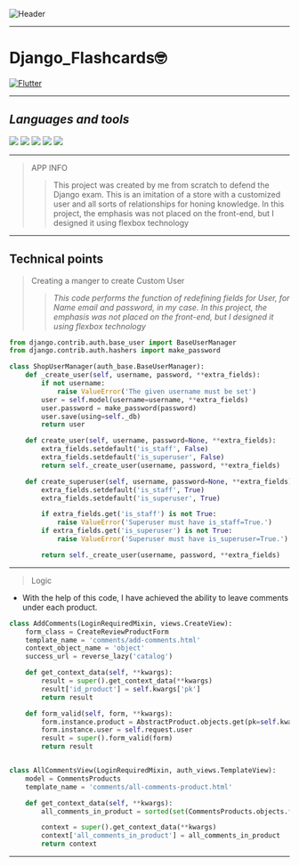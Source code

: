 ![Header](https://thumbs.gfycat.com/AdmirableEvergreenDoe-size_restricted.gif)
___
# Django_Flashcards:nerd_face:
[![Flutter](https://img.shields.io/badge/-Link_to_this_app_on_heroku-000000?style=for-the-badge&)](https://webgame198890201.herokuapp.com/)
___
## *Languages and tools*

![](https://img.shields.io/static/v1?label=&message=PYTHON&color=black&style=for-the-badge&logo=python&logoColor=yellow)
![](https://img.shields.io/static/v1?label=&message=DJANGO&color=black&style=for-the-badge&logo=Django&logoColor=green)
![](https://img.shields.io/static/v1?label=&message=PosgreSQL&color=black&style=for-the-badge&logo=Postgresql&logoColor=3399ff)
![](https://img.shields.io/static/v1?label=&message=SQLITE&color=black&style=for-the-badge&logo=SQLITE&logoColor=red)
![](https://img.shields.io/static/v1?label=&message=Docker&color=black&style=for-the-badge&logo=Docker)
___
>APP INFO
>>This project was created by me from scratch to defend the Django exam. This is an imitation of a store with a customized user and all sorts of relationships for honing knowledge. In this project, the emphasis was not placed on the front-end, but I designed it using flexbox technology
___
## Technical points
>Creating a manger to create Custom User
>>*This code performs the function of redefining fields for User, for Name email and password, in my case. In this project, the emphasis was not placed on the front-end, but I designed it using flexbox technology*
```python
from django.contrib.auth.base_user import BaseUserManager 
from django.contrib.auth.hashers import make_password

class ShopUserManager(auth_base.BaseUserManager):
    def _create_user(self, username, password, **extra_fields):
        if not username:
            raise ValueError('The given username must be set')
        user = self.model(username=username, **extra_fields)
        user.password = make_password(password)
        user.save(using=self._db)
        return user

    def create_user(self, username, password=None, **extra_fields):
        extra_fields.setdefault('is_staff', False)
        extra_fields.setdefault('is_superuser', False)
        return self._create_user(username, password, **extra_fields)

    def create_superuser(self, username, password=None, **extra_fields):
        extra_fields.setdefault('is_staff', True)
        extra_fields.setdefault('is_superuser', True)

        if extra_fields.get('is_staff') is not True:
            raise ValueError('Superuser must have is_staff=True.')
        if extra_fields.get('is_superuser') is not True:
            raise ValueError('Superuser must have is_superuser=True.')

        return self._create_user(username, password, **extra_fields)
```
___
>Logic
* With the help of this code, I have achieved the ability to leave comments under each product.
```python
class AddComments(LoginRequiredMixin, views.CreateView):
    form_class = CreateReviewProductForm
    template_name = 'comments/add-comments.html'
    context_object_name = 'object'
    success_url = reverse_lazy('catalog')

    def get_context_data(self, **kwargs):
        result = super().get_context_data(**kwargs)
        result['id_product'] = self.kwargs['pk']
        return result

    def form_valid(self, form, **kwargs):
        form.instance.product = AbstractProduct.objects.get(pk=self.kwargs['pk'])
        form.instance.user = self.request.user
        result = super().form_valid(form)
        return result


class AllCommentsView(LoginRequiredMixin, auth_views.TemplateView):
    model = CommentsProducts
    template_name = 'comments/all-comments-product.html'

    def get_context_data(self, **kwargs):
        all_comments_in_product = sorted(set(CommentsProducts.objects.filter(product_id=kwargs['pk'])), key=lambda kvp: [-kvp.id])

        context = super().get_context_data(**kwargs)
        context['all_comments_in_product'] = all_comments_in_product
        return context
```
___